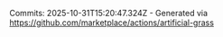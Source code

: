 Commits: 2025-10-31T15:20:47.324Z - Generated via https://github.com/marketplace/actions/artificial-grass
<br>
